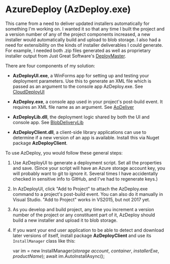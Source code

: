 # AzureDeploy (AzDeploy.exe)

This came from a need to deliver updated installers automatically for something I'm working on. I wanted it so that any time I built the project and a version number of any of the project components increased, a new installer would automatically build and upload to blob storage. I also had a need for extensibility on the kinds of installer deliverables I could generate. For example, I needed both .zip files generated as well as proprietary installer output from Just Great Software's [DeployMaster](https://www.deploymaster.com/).

There are four components of my solution: 

- **AzDeployUI.exe**, a WinForms app for setting up and testing your deployment parameters. Use this to generate an XML file which is passed as an argument to the console app AzDeploy.exe. See [CloudDeployUI](https://github.com/adamosoftware/AzureDeploy/tree/master/CloudDeployUI)

- **AzDeploy.exe**, a console app used in your project's post-build event. It requires an XML file name as an argument. See [AoDeliver](https://github.com/adamosoftware/AzureDeploy/tree/master/AoDeliver)

- **AzDeployLib.dll**, the deployment logic shared by both the UI and console app. See [BlobDeliveryLib](https://github.com/adamosoftware/AzureDeploy/tree/master/BlobDeliveryLib)

- **AzDeployClient.dll**, a client-side library applications can use to determine if a new version of an app is available. Install this via Nuget package **AzDeployClient**.

To use AzDeploy, you would follow these general steps:

1. Use AzDeployUI to generate a deployment script. Set all the properties and save. (Since your script will have an Azure storage account key, you will probably want to git to ignore it. Several times I have accidentally checked in sensitive info to GitHub, and I've had to regenerate keys.)

2. In AzDeployUI, click "Add to Project" to attach the AzDeploy.exe command to a project's post-build event. You can also do it manually in Visual Studio. "Add to Project" works in VS2015, but not 2017 yet.

3. As you develop and build project, any time you increment a version number of the project or any constituent part of it, AzDeploy should build a new installer and upload it to blob storage.

4. If you want your end user application to be able to detect and download later versions of itself, install package **AzDeployClient** and use its `InstallManager` class like this:

    var im = new InstallManager(*storage account*, *container*, *installerExe*, *productName*);
    await im.AutoInstallAsync();
